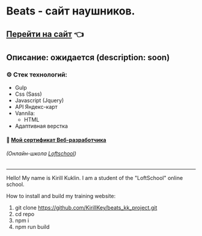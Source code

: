 # Beats - сайт наушников.
## [Перейти на сайт](https://kirillkey.github.io/beats_kk_project/) 👈
## Описание: ожидается (description: soon)

### ⚙ Стек технологий:
- Gulp
- Css (Sass)
- Javascript (Jquery)
- API Яндекс-карт
- Vannila:
  + HTML
- Адаптивная верстка 

#### 📑 [Мой сертификат Веб-разработчика](https://loftschool.com/diploma/NPR54032AC542XBZ4/ru/pdf)
###### (Онлайн-школа [Loftschool](https://loftschool.com)) 
___

Hello!
My name is Kirill Kuklin. I am a student of the "LoftSchool" online school.

How to install and build my training website:

1. git clone https://github.com/KirillKey/beats_kk_project.git
2. cd repo
3. npm i
4. npm run build
